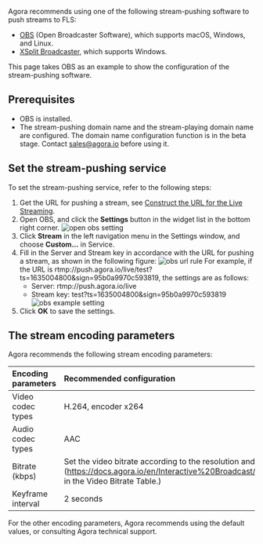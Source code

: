 Agora recommends using one of the following stream-pushing software to push streams to FLS:
- [OBS](https://obsproject.com) (Open Broadcaster Software), which supports macOS, Windows, and Linux.
- [XSplit Broadcaster](https://www.xsplit.com/broadcaster), which supports Windows.

This page takes OBS as an example to show the configuration of the stream-pushing software.

## Prerequisites

- OBS is installed.
- The stream-pushing domain name and the stream-playing domain name are configured.
   The domain name configuration function is in the beta stage. Contact sales@agora.io before using it.

## Set the stream-pushing service

To set the stream-pushing service, refer to the following steps:

1. Get the URL for pushing a stream, see [Construct the URL for the Live Streaming](https://docs.agora.io/cn/fusion-cdn-streaming/streaming-url-fls?platform=RESTful).
2. Open OBS, and click the **Settings** button in the widget list in the bottom right corner. ![open obs setting](https://web-cdn.agora.io/docs-files/1637724707399)
3. Click **Stream** in the left navigation menu in the Settings window, and choose **Custom...** in Service.
3. Fill in the Server and Stream key in accordance with the URL for pushing a stream, as shown in the following figure:
   ![obs url rule](https://web-cdn.agora.io/docs-files/1637724768289)
   For example, if the URL is rtmp://push.agora.io/live/test?ts=1635004800&sign=95b0a9970c593819, the settings are as follows:
   - Server: rtmp://push.agora.io/live
   - Stream key: test?ts=1635004800&sign=95b0a9970c593819
      ![obs example setting](https://web-cdn.agora.io/docs-files/1637725743125)
5. Click **OK** to save the settings.

## The stream encoding parameters

Agora recommends the following stream encoding parameters:

| Encoding parameters | Recommended configuration |
| :------------- | :----------------------------------------------------------- |
| Video codec types | H.264, encoder x264 |
| Audio codec types | AAC |
| Bitrate (kbps)  | Set the video bitrate according to the resolution and frame rate. You can refer to [Live Bitrate](https://docs.agora.io/en/Interactive%20Broadcast/API%20Reference/java/classio_1_1agora_1_1rtc_1_1video_1_1_video_encoder_configuration.html#a4b090cd0e9f6d98bcf89cb1c4c2066e8 in the Video Bitrate Table.) |
| Keyframe interval | 2 seconds |

For the other encoding parameters, Agora recommends using the default values, or consulting Agora technical support.
